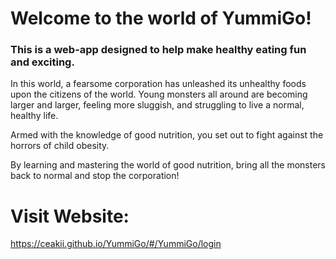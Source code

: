 # Welcome to the world of YummiGo!​

### This is a web-app designed to help make healthy eating fun and exciting.​

In this world, a fearsome corporation has unleashed its unhealthy foods upon the citizens of the world. Young monsters all around are becoming larger and larger, feeling more sluggish, and struggling to live a normal, healthy life.​

Armed with the knowledge of good nutrition, you set out to fight against the horrors of child obesity.​

By learning and mastering the world of good nutrition, bring all the monsters back to normal and stop the corporation!​


# Visit Website:
https://ceakii.github.io/YummiGo/#/YummiGo/login
